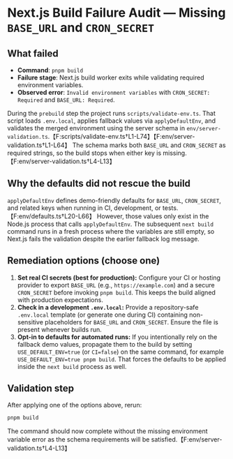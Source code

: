 # Next.js Build Failure Audit — Missing `BASE_URL` and `CRON_SECRET`

## What failed
- **Command**: `pnpm build`
- **Failure stage**: Next.js build worker exits while validating required environment variables.
- **Observed error**: `Invalid environment variables` with `CRON_SECRET: Required` and `BASE_URL: Required`.

During the `prebuild` step the project runs `scripts/validate-env.ts`. That script loads `.env.local`, applies fallback values via `applyDefaultEnv`, and validates the merged environment using the server schema in `env/server-validation.ts`.【F:scripts/validate-env.ts†L1-L74】【F:env/server-validation.ts†L1-L64】 The schema marks both `BASE_URL` and `CRON_SECRET` as required strings, so the build stops when either key is missing.【F:env/server-validation.ts†L4-L13】

## Why the defaults did not rescue the build
`applyDefaultEnv` defines demo-friendly defaults for `BASE_URL`, `CRON_SECRET`, and related keys when running in CI, development, or tests.【F:env/defaults.ts†L20-L66】 However, those values only exist in the Node.js process that calls `applyDefaultEnv`. The subsequent `next build` command runs in a fresh process where the variables are still empty, so Next.js fails the validation despite the earlier fallback log message.

## Remediation options (choose one)
1. **Set real CI secrets (best for production):** Configure your CI or hosting provider to export `BASE_URL` (e.g., `https://example.com`) and a secure `CRON_SECRET` before invoking `pnpm build`. This keeps the build aligned with production expectations.
2. **Check in a development `.env.local`:** Provide a repository-safe `.env.local` template (or generate one during CI) containing non-sensitive placeholders for `BASE_URL` and `CRON_SECRET`. Ensure the file is present whenever builds run.
3. **Opt-in to defaults for automated runs:** If you intentionally rely on the fallback demo values, propagate them to the build by setting `USE_DEFAULT_ENV=true` (or `CI=false`) on the same command, for example `USE_DEFAULT_ENV=true pnpm build`. That forces the defaults to be applied inside the `next build` process as well.

## Validation step
After applying one of the options above, rerun:
```bash
pnpm build
```
The command should now complete without the missing environment variable error as the schema requirements will be satisfied.【F:env/server-validation.ts†L4-L13】